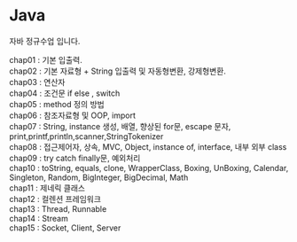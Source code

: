 # Java

자바 정규수업 입니다.      
   
chap01 : 기본 입출력.   
chap02 : 기본 자료형 + String 입출력 및 자동형변환, 강제형변환.   
chap03 : 연산자   
chap04 : 조건문 if else , switch   
chap05 : method 정의 방법   
chap06 : 참조자료형 및 OOP, import   
chap07 : String, instance 생성, 배열, 향상된 for문, escape 문자, print,printf,println,scanner,StringTokenizer   
chap08 : 접근제어자, 상속, MVC, Object, instance of, interface, 내부 외부 class   
chap09 : try catch finally문, 예외처리   
chap10 : toString, equals, clone, WrapperClass, Boxing, UnBoxing, Calendar, Singleton, Random, BigInteger, BigDecimal, Math   
chap11 : 제네릭 클래스 <T>   
chap12 : 컬렌션 프레임워크   
chap13 : Thread, Runnable   
chap14 : Stream   
chap15 : Socket, Client, Server  
